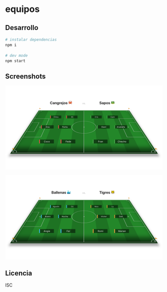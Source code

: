 # equipos

## Desarrollo

```bash
# instalar dependencias
npm i

# dev mode
npm start
```

## Screenshots

![equipos-1](https://raw.githubusercontent.com/durancristhian/equipos/master/screenshots/equipos-1.jpeg)

![equipos-2](https://raw.githubusercontent.com/durancristhian/equipos/master/screenshots/equipos-2.jpeg)

## Licencia

ISC
